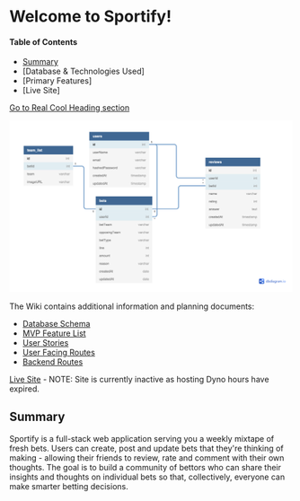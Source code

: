 # Welcome to Sportify!

#### Table of Contents

* [Summary](##summary)
* [Database & Technologies Used]
* [Primary Features]
* [Live Site]

[Go to Real Cool Heading section](#real-cool-heading)


![Schema](https://github.com/MattMores/Sportify/blob/main/dbSchema.png)

The Wiki contains additional information and planning documents:

* [Database Schema](https://github.com/MattMores/Sportify/wiki/database-schema)
* [MVP Feature List](https://github.com/MattMores/Sportify/wiki/mvp-feature-list)
* [User Stories](https://github.com/MattMores/Sportify/wiki/user-stories)
* [User Facing Routes](https://github.com/MattMores/Sportify/wiki/user-facing-routes)
* [Backend Routes](https://github.com/MattMores/Sportify/wiki/backend-routes)

[Live Site](https://sportify-capstone.herokuapp.com/) - NOTE: Site is currently inactive as hosting Dyno hours have expired.

## Summary
Sportify is a full-stack web application serving you a weekly mixtape of fresh bets. Users can create, post and update bets that they're thinking of making - allowing their friends to review, rate and comment with their own thoughts. The goal is to build a community of bettors who can share their insights and thoughts on individual bets so that, collectively, everyone can make smarter betting decisions.
